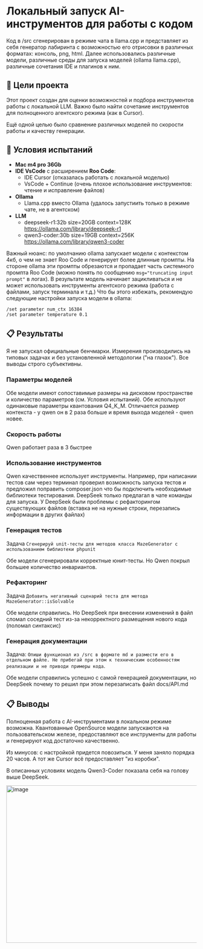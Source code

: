 # Локальный запуск AI-инструментов для работы с кодом

Код в /src сгенерирован в режиме чата в llama.cpp и представляет из себя генератор лабиринта с возможностью его отрисовки в различных форматах: консоль, png, html.
Далее использовались различные модели, различные среды для запуска моделей (ollama llama.cpp), различные сочетания IDE и плагинов к ним. 

## 🎯 Цели проекта

Этот проект создан для оценки возможностей и подбора инструментов работы с локальной LLM. Важно было найти сочетание инструментов для полноценного агентского режима (как в Cursor).

Ещё одной целью было сравнение различных моделей по скорости работы и качеству генерации.

## 🚀 Условия испытаний

- **Mac m4 pro 36Gb**
- **IDE VsCode** с расширением **Roo Code**:
  - IDE Cursor (отказалась работать с локальной моделью)
  - VsCode + Continue (очень плохое использование инструментов: чтение и исправление файлов)
- **Ollama** 
  - Llama.cpp вместо Ollama (удалось запустиить только в режиме чате, не в агентском)
- **LLM**
  - deepseek-r1:32b size=20GB context=128K https://ollama.com/library/deepseek-r1
  - qwen3-coder:30b size=19GB context=256K https://ollama.com/library/qwen3-coder

Важный нюанс: по умолчанию ollama запускает модели с контекстом 4кб, о чем не знает Roo Code и генерирует более длинные промпты. На стороне ollama эти промпты обрезаются и пропадает часть системного промпта Roo Code (можно понять по сообщению `msg="truncating input prompt"` в логах). В результате модель начинает зацикливаться и не может использовать инструменты агентского режима (работа с файлами, запуск терминала и т.д.)
Что бы этого избежать, рекомендую следующие настройки запуска модели в ollama:
```
/set parameter num_ctx 16384
/set parameter temperature 0.1
```

## 📋 Результаты

Я не запускал официальные бенчмарки. Измерения производились на типовых задачах и без установленной методологии ("на глазок"). Все выводы строго субъективны.

### Параметры моделей

Обе модели имеют сопоставимые размеры на дисковом пространстве и количество параметров (см. Условия испытаний). Обе используют одинаковые параметры квантования Q4_K_M.
Отличается размер контекста - у qwen он в 2 раза больше и время выхода моделей - qwen новее.

### Скорость работы

Qwen работает раза в 3 быстрее

### Использование инструментов

Qwen качественнее использует инструменты. Например, при написании тестов сам через терминал проверил возможность запуска тестов и предложил поправить composer.json что бы подключить необходимые библиотеки тестирования. DeepSeek только предлагал в чате команды для запуска.
У DeepSeek были проблемы с рефакторингом существующих файлов (вставка не на нужные строки, перезапись информации в других файлах)

### Генерация тестов

Задача `Сгенерируй unit-тесты для методов класса MazeGenerator с использованием библиотеки phpunit`

Обе модели сгенерировали корректные юнит-тесты. Но Qwen покрыл большее количество инвариантов.

### Рефакторинг

Задача `Добавить негативный сценарий теста для метода MazeGenerator::isSolvable`

Обе модели справились. Но DeepSeek при внесении изменений в файл сломал соседний тест из-за некорректного размещения нового кода (поломал синтаксис)

### Генерация документации

Задача: `Опиши функционал из /src в формате md и размести его в отдельном файле. Не прибегай при этом к техническим особенностям реализации и не приводи примеры кода`.

Обе модели справились успешно с самой генерацией документации, но DeepSeek почему то решил при этом перезаписать файл docs/API.md

## 📋 Выводы

Полноценная работа с AI-инструментами в локальном режиме возможна. Квантованные OpenSource модели запускаются на пользовательском железе, предоставляют все инструменты для работы и генерируют код достаточно качественно.

Из минусов: с настройкой придется повозиться. У меня заняло порядка 20 часов. А тот же Cursor всё предоставляет "из коробки".

В описанных условиях модель Qwen3-Coder показала себя на голову выше DeepSeek.

<img width="689" height="417" alt="image" src="https://github.com/user-attachments/assets/8241bc26-40d2-4d60-8dca-2e278d758dc9" />
